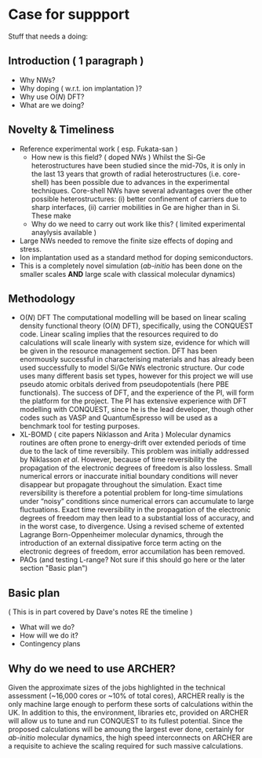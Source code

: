 # Case for suppport

Stuff that needs a doing:

## Introduction ( 1 paragraph )
  - Why NWs?
  - Why doping ( w.r.t. ion implantation )?
  - Why use O(*N*) DFT?
  - What are we doing?
  
## Novelty & Timeliness
  - Reference experimental work ( esp. Fukata-san )
    - How new is this field? ( doped NWs )
Whilst the Si-Ge heterostructures have been studied since the mid-70s, it is only in the last 13 years that growth of radial heterostructures (i.e. core-shell) has been possible due to advances in the experimental techniques. Core-shell NWs have several advantages over the other possible heterostructures: (i) better confinement of carriers due to sharp interfaces, (ii) carrier mobilities in Ge are higher than in Si. These make 
    - Why do we need to carry out work like this? ( limited experimental anaylysis available )
  - Large NWs needed to remove the finite size effects of doping and stress.
  - Ion implantation used as a standard method for doping semiconductors.
  - This is a completely novel simulation (*ab-initio* has been done on the smaller scales **AND** large scale with classical molecular dynamics)
  
## Methodology
  - O(*N*) DFT
The computational modelling will be based on linear scaling density functional theory (O(*N*) DFT), specifically, using the CONQUEST code. Linear scaling implies that the resources required to do calculations will scale linearly with system size, evidence for which will be given in the resource management section. DFT has been enormously successful in characterising materials and has already been used successfully to model Si/Ge NWs electronic structure. Our code uses many different basis set types, however for this project we will use pseudo atomic orbitals derived from pseudopotentials (here PBE functionals). The success of DFT, and the experience of the PI, will form the platform for the project. The PI has extensive experience with DFT modelling with CONQUEST, since he is the lead developer, though other codes such as VASP and QuantumEspresso will be used as a benchmark tool for testing purposes.
  - XL-BOMD ( cite papers Niklasson and Arita )
Molecular dynamics routines are often prone to energy-drift over extended periods of time due to the lack of time reversibily. This problem was initially addressed by Niklasson *et al*. However, because of time reversibility the propagation of the electronic degrees of freedom is also lossless. Small numerical errors or inaccurate initial boundary conditions will never disappear but propagate throughout the simulation. Exact time reversibility is therefore a potential problem for long-time simulations under “noisy” conditions since numerical errors can accumulate to large fluctuations. Exact time reversibility in the propagation of the electronic degrees of freedom may then lead to a substantial loss of accuracy, and in the worst case, to divergence. Using a revised scheme of extented Lagrange Born-Oppenheimer molecular dynamics, through the introduction of an external dissipative force term acting on the electronic degrees of freedom, error accumilation has been removed.
  - PAOs (and testing L-range? Not sure if this should go here or the later section "Basic plan")
  
## Basic plan
( This is in part covered by Dave's notes RE the timeline )
  - What will we do? 
  - How will we do it? 
  - Contingency plans
  
## Why do we need to use ARCHER?

Given the approximate sizes of the jobs highlighted in the technical assessment (~16,000 cores or ~10% of total cores), ARCHER really is the only machine large enough to perform these sorts of calculations within the UK. In addition to this, the environment, libraries etc, provided on ARCHER will allow us to tune and run CONQUEST to its fullest potential. Since the proposed calculations will be amoung the largest ever done, certainly for *ab-initio* molecular dynamics, the high speed interconnects on ARCHER are a requisite to achieve the scaling required for such massive calculations.
